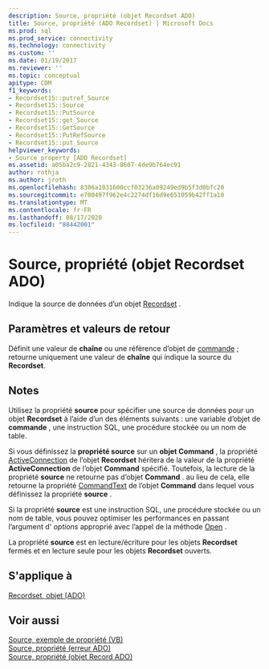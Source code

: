 ```yaml
---
description: Source, propriété (objet Recordset ADO)
title: Source, propriété (ADO Recordset) | Microsoft Docs
ms.prod: sql
ms.prod_service: connectivity
ms.technology: connectivity
ms.custom: ''
ms.date: 01/19/2017
ms.reviewer: ''
ms.topic: conceptual
apitype: COM
f1_keywords:
- Recordset15::putref_Source
- Recordset15::Source
- Recordset15::PutSource
- Recordset15::get_Source
- Recordset15::GetSource
- Recordset15::PutRefSource
- Recordset15::put_Source
helpviewer_keywords:
- Source property [ADO Recordset]
ms.assetid: a05ba2c9-2821-4343-8607-4de9b764ec91
author: rothja
ms.author: jroth
ms.openlocfilehash: 8306a1031600ccf03236a09249ed9b5f3d0bfc20
ms.sourcegitcommit: e700497f962e4c2274df16d9e651059b42ff1a10
ms.translationtype: MT
ms.contentlocale: fr-FR
ms.lasthandoff: 08/17/2020
ms.locfileid: "88442001"
---
```

# <a name="source-property-ado-recordset"></a>Source, propriété (objet Recordset ADO)
Indique la source de données d’un objet [Recordset](../../../ado/reference/ado-api/recordset-object-ado.md) .  
  
## <a name="settings-and-return-values"></a>Paramètres et valeurs de retour  
 Définit une valeur de **chaîne** ou une référence d’objet de [commande](../../../ado/reference/ado-api/command-object-ado.md) ; retourne uniquement une valeur de **chaîne** qui indique la source du **Recordset**.  
  
## <a name="remarks"></a>Notes  
 Utilisez la propriété **source** pour spécifier une source de données pour un objet **Recordset** à l’aide d’un des éléments suivants : une variable d’objet de **commande** , une instruction SQL, une procédure stockée ou un nom de table.  
  
 Si vous définissez la **propriété source** sur un **objet Command** , la propriété [ActiveConnection](../../../ado/reference/ado-api/activeconnection-property-ado.md) de l’objet **Recordset** héritera de la valeur de la propriété **ActiveConnection** de l’objet **Command** spécifié. Toutefois, la lecture de la propriété **source** ne retourne pas d’objet **Command** . au lieu de cela, elle retourne la propriété [CommandText](../../../ado/reference/ado-api/commandtext-property-ado.md) de l’objet **Command** dans lequel vous définissez la propriété **source** .  
  
 Si la propriété **source** est une instruction SQL, une procédure stockée ou un nom de table, vous pouvez optimiser les performances en passant l’argument d' *options* approprié avec l’appel de la méthode [Open](../../../ado/reference/ado-api/open-method-ado-recordset.md) .  
  
 La propriété **source** est en lecture/écriture pour les objets **Recordset** fermés et en lecture seule pour les objets **Recordset** ouverts.  
  
## <a name="applies-to"></a>S'applique à  
 [Recordset, objet (ADO)](../../../ado/reference/ado-api/recordset-object-ado.md)  
  
## <a name="see-also"></a>Voir aussi  
 [Source, exemple de propriété (VB)](../../../ado/reference/ado-api/source-property-example-vb.md)   
 [Source, propriété (erreur ADO)](../../../ado/reference/ado-api/source-property-ado-error.md)   
 [Source, propriété (objet Record ADO)](../../../ado/reference/ado-api/source-property-ado-record.md)
